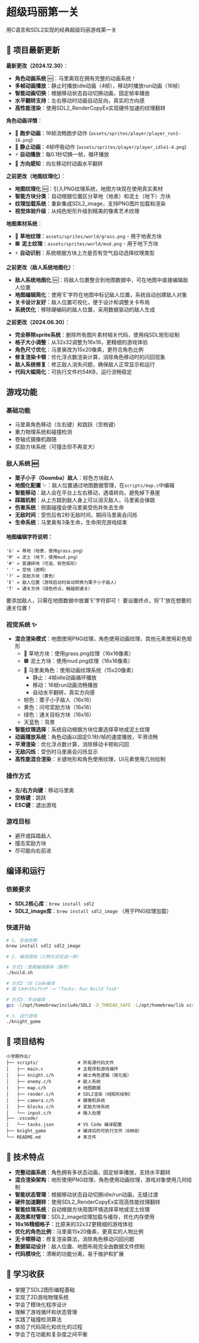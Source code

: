 # 超级玛丽第一关
用C语言和SDL2实现的经典超级玛丽游戏第一关

## 🎯 项目最新更新
**最新更改（2024.12.30）**：
- **角色动画系统** 🆕：马里奥现在拥有完整的动画系统！
- **多帧动画播放**：静止时播放idle动画（4帧），移动时播放run动画（16帧）
- **智能动画切换**：根据移动状态自动切换动画，固定帧率播放
- **水平翻转支持**：左右移动时动画自动反向，真实的方向感
- **高性能渲染**：使用SDL2_RenderCopyEx实现硬件加速的纹理翻转

**角色动画详情**：
- 🏃 **跑步动画**：16帧流畅跑步动作 (`assets/sprites/player/player_run1-16.png`)
- 🧍 **静止动画**：4帧呼吸动作 (`assets/sprites/player/player_idle1-4.png`)
- ⚡ **自动播放**：每0.1秒切换一帧，循环播放
- 🔄 **方向感知**：向左移动时动画水平翻转

**之前更改（地图纹理化）**：
- **地图纹理化** 🆕：引入PNG纹理系统，地图方块现在使用真实素材
- **智能方块分类**：自动根据位置区分草地（地表）和泥土（地下）方块
- **纹理加载系统**：重新集成SDL2_image，支持PNG图片加载和渲染
- **视觉体验升级**：从纯色矩形升级到精美的像素艺术纹理

**地图素材系统**：
- 🌱 **草地纹理**：`assets/sprites/world/grass.png` - 用于地表方块
- 🟫 **泥土纹理**：`assets/sprites/world/mud.png` - 用于地下方块  
- ⚡ **自动识别**：系统根据方块上方是否有空气自动选择纹理类型

**之前更改（敌人系统地图化）**：
- **敌人系统地图化** 🆕：将敌人位置整合到地图数据中，可在地图中直接编辑敌人位置
- **地图编辑简化**：使用'E'字符在地图中标记敌人位置，系统自动创建敌人对象
- **关卡设计友好**：敌人位置可视化，便于设计和调整关卡布局
- **系统优化**：移除硬编码的敌人位置，采用数据驱动的敌人生成

**之前更改（2024.06.30）**：
- **完全移除sprite系统**：删除所有图片素材相关代码，使用纯SDL矩形绘制
- **格子大小调整**：从32x32调整为16x16，更精细的游戏体验
- **角色尺寸优化**：马里奥改为15x20像素，更符合角色比例
- **修复渲染卡顿**：优化浮点数渲染计算，消除角色移动时的闪回现象
- **敌人系统修复**：修正敌人消失问题，确保敌人正常显示和运行
- **代码大幅简化**：可执行文件约54KB，运行流畅稳定

## 游戏功能

### 基础功能
- 马里奥角色移动（左右键）和跳跃（空格键）
- 重力物理系统和碰撞检测
- 卷轴式摄像机跟随
- 奖励方块系统（可撞击但不再变大）

### 敌人系统 🆕
- **栗子小子（Goomba）敌人**：棕色方块敌人
- **地图化配置** ✨：敌人位置通过地图数据管理，在`scripts/map.c`中编辑
- **智能移动**：敌人会在平台上左右移动，遇墙转向，避免掉下悬崖
- **踩踏机制**：从上方跳到敌人身上可以消灭敌人，马里奥会弹跳
- **伤害系统**：侧面碰撞会使马里奥受伤并失去生命
- **无敌时间**：受伤后有2秒无敌时间，期间马里奥会闪烁
- **生命系统**：马里奥有3条生命，生命用完游戏结束

#### 地图编辑字符说明：
```
'G' = 草地（地表，使用grass.png）
'M' = 泥土（地下，使用mud.png）
'#' = 普通砖块（可选，棕色矩形）
' ' = 空地（透明）
'?' = 奖励方块（黄色）
'E' = 敌人位置（游戏启动时自动转换为栗子小子敌人）
'T' = 通关方块（绿色终点，触碰即通关）
```
要添加敌人，只需在地图数据中放置'E'字符即可！
要设置终点，将'T'放在想要的通关位置！

### 视觉系统 ✨
- **混合渲染模式**：地图使用PNG纹理，角色使用动画纹理，其他元素使用彩色矩形
  - 🌱 草地方块：使用grass.png纹理（16x16像素）
  - 🟫 泥土方块：使用mud.png纹理（16x16像素）
  - 🏃 马里奥角色：使用动画纹理系统（15x20像素）
    - 静止：4帧idle动画循环播放
    - 移动：16帧run动画流畅播放
    - 自动水平翻转，真实方向感
  - 棕色：栗子小子敌人（16x16）
  - 黄色：问号奖励方块（16x16）
  - 绿色：通关目标方块（16x16）
  - 天蓝色：背景
- **智能纹理选择**：系统自动根据方块位置选择草地或泥土纹理
- **动画播放系统**：角色动画以固定0.1秒/帧的速度播放，平滑流畅
- **平滑渲染**：优化浮点数计算，消除移动卡顿和闪回
- **无敌闪烁**：受伤时马里奥会闪烁显示
- **高性能混合渲染**：关键地形和角色使用纹理，UI元素使用几何绘制

### 操作方式
- **左/右方向键**：移动马里奥
- **空格键**：跳跃
- **ESC键**：退出游戏

### 游戏目标
- 避开或踩踏敌人
- 撞击奖励方块
- 尽可能向右前进

## 编译和运行

### 依赖要求
- **SDL2核心库**：`brew install sdl2`
- **SDL2_image库**：`brew install sdl2_image` （用于PNG纹理加载）

### 快速开始
```bash
# 1. 安装依赖
brew install sdl2 sdl2_image

# 2. 编译游戏（三种方式任选一种）

# 方式1：使用编译脚本（推荐）
./build.sh

# 方式2：VS Code编译
# 按 Cmd+Shift+P -> "Tasks: Run Build Task"

# 方式3：手动编译
gcc -I/opt/homebrew/include/SDL2 -D_THREAD_SAFE -L/opt/homebrew/lib scripts/*.c -o knight_game -lSDL2

# 3. 运行游戏
./knight_game
```

## 📁 项目结构
```
小学期作业/
├── scripts/               # 所有源代码文件
│   ├── main.c             # 主程序和游戏循环
│   ├── knight.c/h         # 骑士角色逻辑（简化版）
│   ├── enemy.c/h          # 敌人系统
│   ├── map.c/h            # 地图数据
│   ├── render.c/h         # SDL2渲染（纯矩形绘制）
│   ├── camera.c/h         # 摄像机系统
│   ├── blocks.c/h         # 奖励方块系统
│   └── input.c/h          # 输入处理
├── .vscode/
│   └── tasks.json         # VS Code 编译配置
├── knight_game            # 编译后的可执行文件（60KB）
└── README.md              # 本文件
```

## 🚀 技术特点
- **完整动画系统**：角色拥有多状态动画，固定帧率播放，支持水平翻转
- **混合渲染架构**：地形使用PNG纹理，角色使用动画纹理，游戏对象使用几何绘制
- **智能状态管理**：根据移动状态自动切换idle/run动画，无缝过渡
- **硬件加速翻转**：使用SDL2_RenderCopyEx实现高性能纹理翻转
- **智能纹理系统**：自动根据方块周围环境选择草地或泥土纹理
- **高效素材管理**：SDL2_image纹理加载与缓存，优化内存使用
- **16x16精细格子**：比原来的32x32更精细的游戏体验
- **优化的角色比例**：马里奥15x20像素，更真实的人物比例
- **无卡顿移动**：修复渲染算法，消除角色移动闪回问题
- **数据驱动设计**：敌人位置、地图布局完全由数据文件控制
- **代码模块化**：清晰的功能分离，易于维护和扩展

## 📝 学习收获
- 掌握了SDL2图形编程基础
- 实现了2D游戏物理系统
- 学会了模块化程序设计
- 理解了游戏循环和状态管理
- 实践了碰撞检测算法
- 体验了代码简化和优化的过程
- 学会了在功能和复杂度之间平衡
